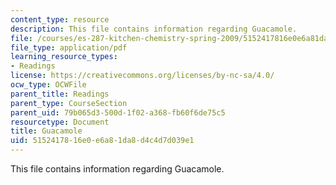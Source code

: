```yaml
---
content_type: resource
description: This file contains information regarding Guacamole.
file: /courses/es-287-kitchen-chemistry-spring-2009/5152417816e0e6a81da8d4c4d7d039e1_MITES_287S09_read01.pdf
file_type: application/pdf
learning_resource_types:
- Readings
license: https://creativecommons.org/licenses/by-nc-sa/4.0/
ocw_type: OCWFile
parent_title: Readings
parent_type: CourseSection
parent_uid: 79b065d3-500d-1f02-a368-fb60f6de75c5
resourcetype: Document
title: Guacamole
uid: 51524178-16e0-e6a8-1da8-d4c4d7d039e1
---
```

This file contains information regarding Guacamole.